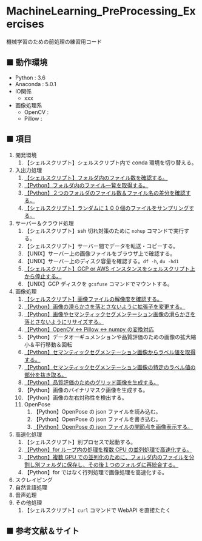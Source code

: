 # MachineLearning_PreProcessing_Exercises
機械学習のための前処理の練習用コード

## ■ 動作環境

- Python : 3.6
- Anaconda : 5.0.1
- IO関係
    - xxx
- 画像処理系
    - OpenCV : 
    - Pillow :

## ■ 項目

1. 開発環境
    1. 【シェルスクリプト】シェルスクリプト内で conda 環境を切り替える。
1. 入出力処理
    1. [【シェルスクリプト】フォルダ内のファイル数を確認する。](https://github.com/Yagami360/MachineLearning_PreProcessing_Exercises/tree/master/io_processing/2)
    1. [【Python】フォルダ内のファイル一覧を取得する。](https://github.com/Yagami360/MachineLearning_PreProcessing_Exercises/tree/master/io_processing/1)
    1. [【Python】２つのフォルダのファイル数＆ファイル名の差分を確認する。](https://github.com/Yagami360/MachineLearning_PreProcessing_Exercises/tree/master/io_processing/3)
    1. [【シェルスクリプト】ランダムに１００個のファイルをサンプリングする。](https://github.com/Yagami360/MachineLearning_PreProcessing_Exercises/tree/master/io_processing/4)
1. サーバー＆クラウド処理
    1. 【シェルスクリプト】ssh 切れ対策のために `nohup` コマンドで実行する。
    1. 【シェルスクリプト】サーバー間でデータを転送・コピーする。
    1. 【UNIX】サーバー上の画像ファイルをブラウザ上で確認する。
    1. 【UNIX】サーバー上のディスク容量を確認する。`df -h`, `du -hd1 `
    1. [【シェルスクリプト】GCP or AWS インスタンスをシェルスクリプト上から停止する。](https://github.com/Yagami360/MachineLearning_PreProcessing_Exercises/tree/master/server_processing/1)
    1. 【UNIX】GCP ディスクを `gcsfuse` コマンドでマウントする。
1. 画像処理
    1. [【シェルスクリプト】画像ファイルの解像度を確認する。](https://github.com/Yagami360/MachineLearning_PreProcessing_Exercises/tree/master/image_processing/1)
    1. [【Python】画像の滑らかさを落とさないように拡張子を変更する。](https://github.com/Yagami360/MachineLearning_PreProcessing_Exercises/tree/master/image_processing/3)
    1. [【Python】画像やセマンティックセグメンテーション画像の滑らかさを落とさないようにリサイズする。](https://github.com/Yagami360/MachineLearning_PreProcessing_Exercises/tree/master/image_processing/2)
    1. [【Python】OpenCV ↔ Pillow ↔ numpy の変換対応](https://github.com/Yagami360/MachineLearning_PreProcessing_Exercises/tree/master/image_processing/4)
    1. 【Python】データオーギュメンションや品質評価のための画像の拡大縮小＆平行移動＆回転
    1. [【Python】セマンティックセグメンテーション画像からラベル値を取得する。](https://github.com/Yagami360/MachineLearning_PreProcessing_Exercises/tree/master/image_processing/5)
    1. [【Python】セマンティックセグメンテーション画像の特定のラベル値の部分を抜き取る。](https://github.com/Yagami360/MachineLearning_PreProcessing_Exercises/tree/master/image_processing/6)
    1. [【Python】品質評価のためのグリッド画像を生成する。](https://github.com/Yagami360/MachineLearning_PreProcessing_Exercises/tree/master/image_processing/7)
    1. 【Python】画像のバイナリマスク画像を生成する。
    1. 【Python】画像の左右対称性を検出する。
    1. OpenPose
        1. 【Python】OpenPose の json ファイルを読み込む。
        1. 【Python】OpenPose の json ファイルを書き込む。
        1. [【Python】OpenPose の json ファイルの関節点を画像表示する。](https://github.com/Yagami360/MachineLearning_PreProcessing_Exercises/tree/master/image_processing/openpose/1)
1. 高速化処理
    1. 【シェルスクリプト】別プロセスで起動する。
    1. [【Python】for ループ内の処理を複数 CPU の並列処理で高速化する。](https://github.com/Yagami360/MachineLearning_PreProcessing_Exercises/tree/master/acceleration_processing/2)
    1. [【Python】複数 GPU での並列化のために、フォルダ内のファイルを分割し別フォルダに保存し、その後１つのフォルダに再統合する。](https://github.com/Yagami360/MachineLearning_PreProcessing_Exercises/tree/master/acceleration_processing/1)
    1. 【Python】for ではなく行列処理で画像処理を高速化する。
1. スクレイピング
1. 自然言語処理
1. 音声処理
1. その他処理
    1. 【シェルスクリプト】`curl` コマンドで WebAPI を直接たたく

## ■ 参考文献＆サイト
